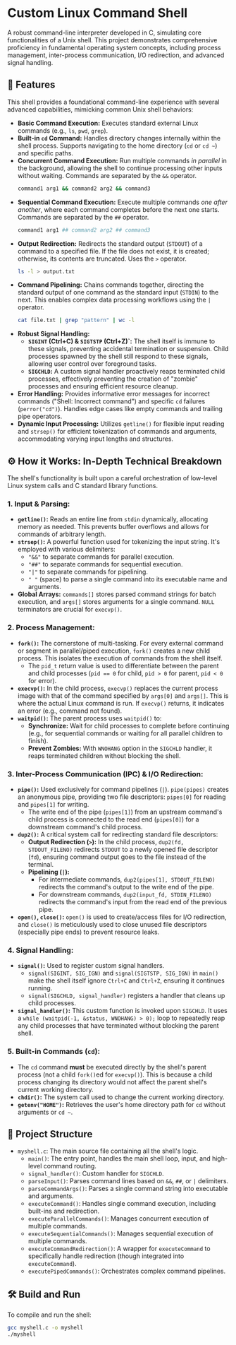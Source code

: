 # Custom Linux Command Shell

A robust command-line interpreter developed in C, simulating core functionalities of a Unix shell. This project demonstrates comprehensive proficiency in fundamental operating system concepts, including process management, inter-process communication, I/O redirection, and advanced signal handling.

## 🚀 Features

This shell provides a foundational command-line experience with several advanced capabilities, mimicking common Unix shell behaviors:

-   **Basic Command Execution:** Executes standard external Linux commands (e.g., `ls`, `pwd`, `grep`).
-   **Built-in `cd` Command:** Handles directory changes internally within the shell process. Supports navigating to the home directory (`cd` or `cd ~`) and specific paths.
-   **Concurrent Command Execution:** Run multiple commands *in parallel* in the background, allowing the shell to continue processing other inputs without waiting. Commands are separated by the `&&` operator.
    ```bash
    command1 arg1 && command2 arg2 && command3
    ```
-   **Sequential Command Execution:** Execute multiple commands *one after another*, where each command completes before the next one starts. Commands are separated by the `##` operator.
    ```bash
    command1 arg1 ## command2 arg2 ## command3
    ```
-   **Output Redirection:** Redirects the standard output (`STDOUT`) of a command to a specified file. If the file does not exist, it is created; otherwise, its contents are truncated. Uses the `>` operator.
    ```bash
    ls -l > output.txt
    ```
-   **Command Pipelining:** Chains commands together, directing the standard output of one command as the standard input (`STDIN`) to the next. This enables complex data processing workflows using the `|` operator.
    ```bash
    cat file.txt | grep "pattern" | wc -l
    ```
-   **Robust Signal Handling:**
    *   **`SIGINT` (Ctrl+C) & `SIGTSTP` (Ctrl+Z)`:** The shell itself is immune to these signals, preventing accidental termination or suspension. Child processes spawned by the shell still respond to these signals, allowing user control over foreground tasks.
    *   **`SIGCHLD`:** A custom signal handler proactively reaps terminated child processes, effectively preventing the creation of "zombie" processes and ensuring efficient resource cleanup.
-   **Error Handling:** Provides informative error messages for incorrect commands ("Shell: Incorrect command") and specific `cd` failures (`perror("cd")`). Handles edge cases like empty commands and trailing pipe operators.
-   **Dynamic Input Processing:** Utilizes `getline()` for flexible input reading and `strsep()` for efficient tokenization of commands and arguments, accommodating varying input lengths and structures.

## ⚙️ How it Works: In-Depth Technical Breakdown

The shell's functionality is built upon a careful orchestration of low-level Linux system calls and C standard library functions.

### **1. Input & Parsing:**

-   **`getline()`:** Reads an entire line from `stdin` dynamically, allocating memory as needed. This prevents buffer overflows and allows for commands of arbitrary length.
-   **`strsep()`:** A powerful function used for tokenizing the input string. It's employed with various delimiters:
    *   `"&&"` to separate commands for parallel execution.
    *   `"##"` to separate commands for sequential execution.
    *   `"|"` to separate commands for pipelining.
    *   `" "` (space) to parse a single command into its executable name and arguments.
-   **Global Arrays:** `commands[]` stores parsed command strings for batch execution, and `args[]` stores arguments for a single command. `NULL` terminators are crucial for `execvp()`.

### **2. Process Management:**

-   **`fork()`:** The cornerstone of multi-tasking. For every external command or segment in parallel/piped execution, `fork()` creates a new child process. This isolates the execution of commands from the shell itself.
    *   The `pid_t` return value is used to differentiate between the parent and child processes (`pid == 0` for child, `pid > 0` for parent, `pid < 0` for error).
-   **`execvp()`:** In the child process, `execvp()` replaces the current process image with that of the command specified by `args[0]` and `args[]`. This is where the actual Linux command is run. If `execvp()` returns, it indicates an error (e.g., command not found).
-   **`waitpid()`:** The parent process uses `waitpid()` to:
    *   **Synchronize:** Wait for child processes to complete before continuing (e.g., for sequential commands or waiting for all parallel children to finish).
    *   **Prevent Zombies:** With `WNOHANG` option in the `SIGCHLD` handler, it reaps terminated children without blocking the shell.

### **3. Inter-Process Communication (IPC) & I/O Redirection:**

-   **`pipe()`:** Used exclusively for command pipelines (`|`). `pipe(pipes)` creates an anonymous pipe, providing two file descriptors: `pipes[0]` for reading and `pipes[1]` for writing.
    *   The write end of the pipe (`pipes[1]`) from an upstream command's child process is connected to the read end (`pipes[0]`) for a downstream command's child process.
-   **`dup2()`:** A critical system call for redirecting standard file descriptors:
    *   **Output Redirection (`>`):** In the child process, `dup2(fd, STDOUT_FILENO)` redirects `STDOUT` to a newly opened file descriptor (`fd`), ensuring command output goes to the file instead of the terminal.
    *   **Pipelining (`|`):**
        *   For intermediate commands, `dup2(pipes[1], STDOUT_FILENO)` redirects the command's output to the write end of the pipe.
        *   For downstream commands, `dup2(input_fd, STDIN_FILENO)` redirects the command's input from the read end of the previous pipe.
-   **`open()`, `close()`:** `open()` is used to create/access files for I/O redirection, and `close()` is meticulously used to close unused file descriptors (especially pipe ends) to prevent resource leaks.

### **4. Signal Handling:**

-   **`signal()`:** Used to register custom signal handlers.
    *   `signal(SIGINT, SIG_IGN)` and `signal(SIGTSTP, SIG_IGN)` in `main()` make the shell itself ignore `Ctrl+C` and `Ctrl+Z`, ensuring it continues running.
    *   `signal(SIGCHLD, signal_handler)` registers a handler that cleans up child processes.
-   **`signal_handler()`:** This custom function is invoked upon `SIGCHLD`. It uses a `while (waitpid(-1, &status, WNOHANG) > 0);` loop to repeatedly reap any child processes that have terminated without blocking the parent shell.

### **5. Built-in Commands (`cd`):**

-   The `cd` command **must** be executed directly by the shell's parent process (not a child `fork()`ed for `execvp()`). This is because a child process changing its directory would not affect the parent shell's current working directory.
-   **`chdir()`:** The system call used to change the current working directory.
-   **`getenv("HOME")`:** Retrieves the user's home directory path for `cd` without arguments or `cd ~`.

## 📂 Project Structure

-   `myshell.c`: The main source file containing all the shell's logic.
    -   `main()`: The entry point, handles the main shell loop, input, and high-level command routing.
    -   `signal_handler()`: Custom handler for `SIGCHLD`.
    -   `parseInput()`: Parses command lines based on `&&`, `##`, or `|` delimiters.
    -   `parseCommandArgs()`: Parses a single command string into executable and arguments.
    -   `executeCommand()`: Handles single command execution, including built-ins and redirection.
    -   `executeParallelCommands()`: Manages concurrent execution of multiple commands.
    -   `executeSequentialCommands()`: Manages sequential execution of multiple commands.
    -   `executeCommandRedirection()`: A wrapper for `executeCommand` to specifically handle redirection (though integrated into `executeCommand`).
    -   `executePipedCommands()`: Orchestrates complex command pipelines.

## 🛠️ Build and Run

To compile and run the shell:

```bash
gcc myshell.c -o myshell
./myshell
